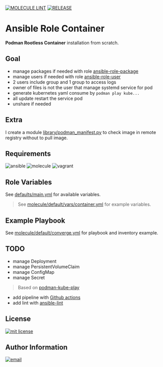 [![MOLECULE LINT](https://github.com/buissetemmanuel/ansible-role-container/actions/workflows/molecule-lint.yml/badge.svg)](https://github.com/buissetemmanuel/ansible-role-container/actions/workflows/molecule-lint.yml)
[![RELEASE](https://github.com/buissetemmanuel/ansible-role-container/actions/workflows/release.yml/badge.svg)](https://github.com/buissetemmanuel/ansible-role-container/actions/workflows/release.yml)


Ansible Role Container
=========

**Podman Rootless Container** installation from scratch.

Goal
--------------

- manage packages if needed with role [ansible-role-package](https://github.com/buissetemmanuel/ansible-role-package)
- manage users if needed with role [ansible-role-user](https://github.com/buissetemmanuel/ansible-role-user)
- 2 users include group and 1 group to access logs
- owner of files is not the user that manage systemd service for pod
- generate kubernetes yaml consume by `podman play kube...`
- all update restart the service pod
- unshare if needed

Extra
--------------

I create a module [library/podman_manifest.py](library/podman_manifest.py) to check image in remote registry without to pull image.

Requirements
--------------
![ansible](https://img.shields.io/badge/ansible-2.12.3-green.svg)
![molecule](https://img.shields.io/badge/molecule-4.0.4-green.svg)
![vagrant](https://img.shields.io/badge/vagrant-2.0.0-green.svg)

Role Variables
--------------

See [defaults/main.yml](defaults/main.yml) for available variables.

> See [molecule/default/vars/container.yml](molecule/default/vars/container.yml) for example variables.

Example Playbook
----------------

See [molecule/default/converge.yml](molecule/default/converge.yml) for playbook and inventory example.

TODO
-------
- manage Deployment
- manage PersistentVolumeClaim
- manage ConfigMap
- manage Secret

> Based on [podman-kube-play](https://docs.podman.io/en/latest/markdown/podman-kube-play.1.html)

- add pipeline with [Github actions](https://github.com/features/actions)
- add lint with [ansible-lint](https://ansible-lint.readthedocs.io/)

License
-------

[mit license]: https://img.shields.io/badge/License-MIT-blue.svg
[![mit license]](LICENSE.md)

Author Information
------------------

[email]: https://img.shields.io/badge/@-emmanuel@buisset.ch-orange.svg
[![email]](mailto:emmanue@buisset.ch)
